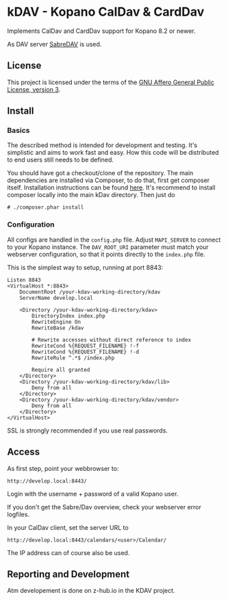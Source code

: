 # kDAV - Kopano CalDav & CardDav

Implements CalDav and CardDav support for Kopano 8.2 or newer.

As DAV server [SabreDAV](http://http://sabre.io/dav) is used.

## License

This project is licensed under the terms of the [GNU Affero General Public
License, version 3](http://www.gnu.org/licenses/agpl-3.0.html).

## Install

### Basics

The described method is intended for development and testing.
It's simplistic and aims to work fast and easy.
How this code will be distributed to end users still needs to be defined.

You should have got a checkout/clone of the repository. 
The main dependencies are installed via Composer, to do that, first get composer itself.
Installation instructions can be found 
[here](https://getcomposer.org/doc/00-intro.md#installation-linux-unix-osx).
It's recommend to install composer locally into the main kDav directory. Then just do

    # ./composer.phar install

### Configuration

All configs are handled in the `config.php` file.
Adjust `MAPI_SERVER` to connect to your Kopano instance.
The `DAV_ROOT_URI` parameter must match your webserver configuration,
so that it points directly to the `index.php` file.

This is the simplest way to setup, running at port 8843:

    Listen 8843
    <VirtualHost *:8843>
        DocumentRoot /your-kdav-working-directory/kdav
        ServerName develop.local
        
        <Directory /your-kdav-working-directory/kdav>
            DirectoryIndex index.php
            RewriteEngine On
            RewriteBase /kdav

            # Rewrite accesses without direct reference to index
            RewriteCond %{REQUEST_FILENAME} !-f
            RewriteCond %{REQUEST_FILENAME} !-d
            RewriteRule ^.*$ /index.php

            Require all granted
        </Directory> 
        <Directory /your-kdav-working-directory/kdav/lib>
            Deny from all
        </Directory>
        <Directory /your-kdav-working-directory/kdav/vendor>
            Deny from all
        </Directory>
    </VirtualHost>

SSL is strongly recommended if you use real passwords.

## Access

As first step, point your webbrowser to:

    http://develop.local:8443/
    
Login with the username + password of a valid Kopano user.

If you don't get the Sabre/Dav overview, check your webserver error logfiles.

In your CalDav client, set the server URL to

    http://develop.local:8443/calendars/<user>/Calendar/

The IP address can of course also be used.

## Reporting and Development

Atm developement is done on z-hub.io in the KDAV project.
    